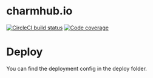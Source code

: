 # charmhub.io

[![CircleCI build status](https://circleci.com/gh/canonical-web-and-design/charmhub.io.svg?style=shield)](https://circleci.com/gh/canonical-web-and-design/charmhub.io) [![Code coverage](https://codecov.io/gh/canonical-web-and-design/charmhub.io/branch/master/graph/badge.svg)](https://codecov.io/gh/canonical-web-and-design/charmhub.io)

# Deploy
You can find the deployment config in the deploy folder.
